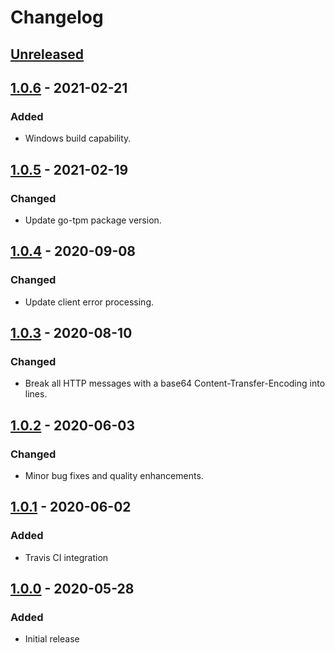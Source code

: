 # Changelog

## [Unreleased]

## [1.0.6] - 2021-02-21
### Added
- Windows build capability.

## [1.0.5] - 2021-02-19
### Changed
- Update go-tpm package version.

## [1.0.4] - 2020-09-08
### Changed
- Update client error processing.

## [1.0.3] - 2020-08-10
### Changed
- Break all HTTP messages with a base64 Content-Transfer-Encoding into lines.

## [1.0.2] - 2020-06-03
### Changed
- Minor bug fixes and quality enhancements.

## [1.0.1] - 2020-06-02
### Added
- Travis CI integration

## [1.0.0] - 2020-05-28
### Added
- Initial release

[Unreleased]: https://github.com/haritzsaiz/est/compare/v1.0.6...HEAD
[1.0.6]: https://github.com/haritzsaiz/est/compare/v1.0.5...v1.0.6
[1.0.5]: https://github.com/haritzsaiz/est/compare/v1.0.4...v1.0.5
[1.0.4]: https://github.com/haritzsaiz/est/compare/v1.0.3...v1.0.4
[1.0.3]: https://github.com/haritzsaiz/est/compare/v1.0.2...v1.0.3
[1.0.2]: https://github.com/haritzsaiz/est/compare/v1.0.1...v1.0.2
[1.0.1]: https://github.com/haritzsaiz/est/compare/v1.0.0...v1.0.1
[1.0.0]: https://github.com/haritzsaiz/est/releases/tag/v1.0.0
